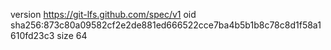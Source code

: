 version https://git-lfs.github.com/spec/v1
oid sha256:873c80a09582cf2e2de881ed666522cce7ba4b5b1b8c78c8d1f58a1610fd23c3
size 64
